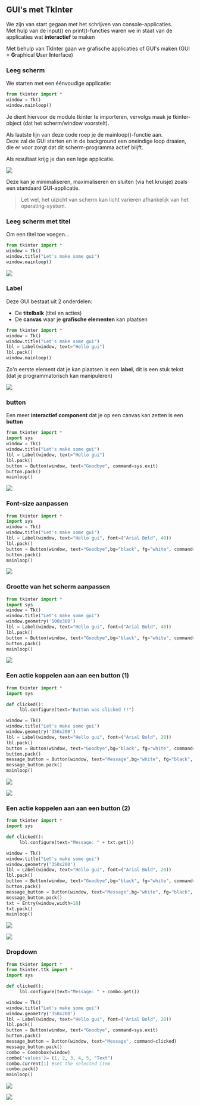 ## GUI's met TkInter

We zijn van start gegaan met het schrijven van console-applicaties.  
Met hulp van de input() en print()-functies waren we in staat van de applicaties wat **interactief** te maken

Met behulp van TkInter gaan we grafische applicaties of GUI's maken (GUI = **G**raphical **U**ser **I**nterface)

### Leeg scherm

We starten met een éénvoudige applicatie: 

~~~python
from tkinter import *
window = Tk()
window.mainloop()
~~~

Je dient hiervoor de module tkinter te importeren, vervolgs maak je tkinter-object (dat het scherm/window voorstelt).

Als laatste lijn van deze code roep je de mainloop()-functie aan.  
Deze zal de GUI starten en in de background een oneindige loop draaien, die er voor zorgt dat dit scherm-programma actief blijft.

Als resultaat krijg je dan een lege applicatie.

![](../../pictures/tkinter_empty.png)

Deze kan je minimaliseren, maximaliseren en sluiten (via het kruisje) zoals een standaard GUI-applicatie.

> Let wel, het uizicht van scherm kan licht varieren afhankelijk van het operating-system.

### Leeg scherm met titel

Om een titel toe voegen...

~~~python
from tkinter import *
window = Tk()
window.title("Let's make some gui")
window.mainloop()
~~~

![](../../pictures/tkinter_title.png)

### Label

Deze GUI bestaat uit 2 onderdelen:

* De **titelbalk** (titel en acties)
* De **canvas** waar je **grafische elementen** kan plaatsen

~~~python
from tkinter import *
window = Tk()
window.title("Let's make some gui")
lbl = Label(window, text="Hello gui")
lbl.pack()
window.mainloop()
~~~

Zo'n eerste element dat je kan plaatsen is een **label**, dit is een stuk tekst (dat je programmatorisch kan manipuleren)

![](../../pictures/tkinter_label.png)

### button

Een meer **interactief component** dat je op een canvas kan zetten is een **button**

~~~python
from tkinter import *
import sys
window = Tk()
window.title("Let's make some gui")
lbl = Label(window, text="Hello gui")
lbl.pack()
button = Button(window, text="Goodbye", command=sys.exit)
button.pack()
mainloop()
~~~

![](../../pictures/tkinter_button.png)


### Font-size aanpassen

~~~python
from tkinter import *
import sys
window = Tk()
window.title("Let's make some gui")
lbl = Label(window, text="Hello gui", font=("Arial Bold", 40))
lbl.pack()
button = Button(window, text="Goodbye",bg="black", fg="white", command=sys.exit)
button.pack()
mainloop()
~~~

![](../../pictures/tkinter_font.png)

### Grootte van het scherm aanpassen

~~~python
from tkinter import *
import sys
window = Tk()
window.title("Let's make some gui")
window.geometry('500x300')
lbl = Label(window, text="Hello gui", font=("Arial Bold", 40))
lbl.pack()
button = Button(window, text="Goodbye",bg="black", fg="white", command=sys.exit)
button.pack()
mainloop()
~~~

![](../../pictures/tkinter_sized.png)

### Een actie koppelen aan aan een button (1)

~~~python
from tkinter import *
import sys

def clicked():
     lbl.configure(text="Button was clicked !!")

window = Tk()
window.title("Let's make some gui")
window.geometry('350x200')
lbl = Label(window, text="Hello gui", font=("Arial Bold", 20))
lbl.pack()
button = Button(window, text="Goodbye",bg="black", fg="white", command=sys.exit)
button.pack()
message_button = Button(window, text="Message",bg="white", fg="black", command=clicked)
message_button.pack()
mainloop()
~~~

![](../../pictures/tkinter_button2.png)

![](../../pictures/tkinter_button2_after.png)


### Een actie koppelen aan aan een button (2)

~~~python
from tkinter import *
import sys

def clicked():
     lbl.configure(text="Message: " + txt.get())

window = Tk()
window.title("Let's make some gui")
window.geometry('350x200')
lbl = Label(window, text="Hello gui", font=("Arial Bold", 20))
lbl.pack()
button = Button(window, text="Goodbye",bg="black", fg="white", command=sys.exit)
button.pack()
message_button = Button(window, text="Message",bg="white", fg="black", command=clicked)
message_button.pack()
txt = Entry(window,width=10)
txt.pack()
mainloop()
~~~

![](../../pictures/tkinter_button3.png)

![](../../pictures/tkinter_button3_after.png)

### Dropdown

~~~python
from tkinter import *
from tkinter.ttk import *
import sys

def clicked():
     lbl.configure(text="Message: " + combo.get())

window = Tk()
window.title("Let's make some gui")
window.geometry('350x200')
lbl = Label(window, text="Hello gui", font=("Arial Bold", 20))
lbl.pack()
button = Button(window, text="Goodbye", command=sys.exit)
button.pack()
message_button = Button(window, text="Message", command=clicked)
message_button.pack()
combo = Combobox(window)
combo['values']= (1, 2, 3, 4, 5, "Text")
combo.current(1) #set the selected item
combo.pack()
mainloop()
~~~


![](../../pictures/tkinter_combo.png)

![](../../pictures/tkinter_combo_after.png)